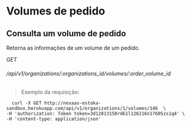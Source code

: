# Volumes de pedido

## Consulta um volume de pedido

Retorna as informações de um volume de um pedido.


<div class="api-endpoint">
    <div class="endpoint-data">
        <i class="label label-get">GET</i>
        <h6>/api/v1/organizations/:organizations_id/volumes/:order_volume_id</h6>
    </div>
</div>

> Exemplo da requisição:

```shell
  curl -X GET http://nexaas-estoka-sandbox.herokuapp.com/api/v1/organizations/1/volumes/146  \
-H 'authorization: Token token=3d12813150rd61l126216n17605zs1q4' \
-H 'content-type: application/json'
```